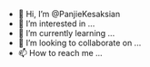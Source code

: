 - 👋 Hi, I’m @PanjieKesaksian
- 👀 I’m interested in ...
- 🌱 I’m currently learning ...
- 💞️ I’m looking to collaborate on ...
- 📫 How to reach me ...

<!---
PanjieKesaksian/PanjieKesaksian is a ✨ special ✨ repository because its `README.md` (this file) appears on your GitHub profile.
You can click the Preview link to take a look at your changes.
--->
